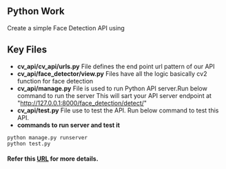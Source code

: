 ## Python Work
Create a simple Face Detection API using 

## Key Files
- **cv_api/cv_api/urls.py**			File defines the end point url pattern of our API
- **cv_api/face_detector/view.py**	Files have all the logic basically cv2 function for face detection
- **cv_api/manage.py**				File is used to run Python API server.Run below command to run the server This will sart your API server endpoint at "http://127.0.0.1:8000/face_detection/detect/"
- **cv_api/test.py** 				File use to test the API. Run below command to test this API.
- **commands to run server and test it**

```
python manage.py runserver
python test.py
```


#### Refer this [URL](https://www.pyimagesearch.com/2015/05/11/creating-a-face-detection-api-with-python-and-opencv-in-just-5-minutes/) for more details.